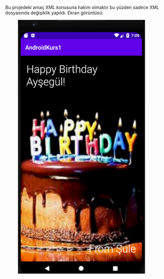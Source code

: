 Bu projedeki amaç XML konusuna hakim olmaktır bu yüzden sadece XML dosyasında değişiklik yapıldı.
Ekran görüntüsü:

<figure>
 <img src="./happy.png" width="400" alt="Happy Image" />
 <figcaption>
 <p></p> 
 </figcaption>
</figure>


